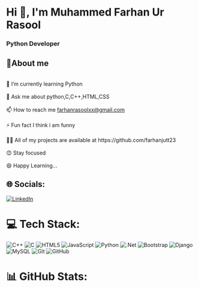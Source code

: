  <h1> Hi 👋, I'm Muhammed Farhan Ur Rasool</h1>
          <h3>Python Developer </h3>
  <h2> 💫About me</h2>
 <br>
🌱 I’m currently learning Python<br><br>💬 Ask me about python,C,C++,HTML,CSS<br><br>📫 How to reach me    <a href="farhanrasool@gmail.com">farhanrasoolxx@gmail.com</a> <br><br>⚡ Fun fact I think i am funny <br><br> 👨‍💻 All of my projects are available at https://github.com/farhanjutt23 <br> <br>
😊 Stay focused <br> <br> 😄 Happy Learning...


## 🌐 Socials:
[![LinkedIn](https://img.shields.io/badge/LinkedIn-%230077B5.svg?logo=linkedin&logoColor=white)](https://www.linkedin.com/in/farhan-ur-rasool-527bb4263/)


# 💻 Tech Stack:
![C++](https://img.shields.io/badge/c++-%2300599C.svg?style=for-the-badge&logo=c%2B%2B&logoColor=white) ![C](https://img.shields.io/badge/c-%2300599C.svg?style=for-the-badge&logo=c&logoColor=white) ![HTML5](https://img.shields.io/badge/html5-%23E34F26.svg?style=for-the-badge&logo=html5&logoColor=white) ![JavaScript](https://img.shields.io/badge/javascript-%23323330.svg?style=for-the-badge&logo=javascript&logoColor=%23F7DF1E) ![Python](https://img.shields.io/badge/python-3670A0?style=for-the-badge&logo=python&logoColor=ffdd54) ![.Net](https://img.shields.io/badge/.NET-5C2D91?style=for-the-badge&logo=.net&logoColor=white) ![Bootstrap](https://img.shields.io/badge/bootstrap-%238511FA.svg?style=for-the-badge&logo=bootstrap&logoColor=white) ![Django](https://img.shields.io/badge/django-%23092E20.svg?style=for-the-badge&logo=django&logoColor=white) ![MySQL](https://img.shields.io/badge/mysql-4479A1.svg?style=for-the-badge&logo=mysql&logoColor=white) ![Git](https://img.shields.io/badge/git-%23F05033.svg?style=for-the-badge&logo=git&logoColor=white) ![GitHub](https://img.shields.io/badge/github-%23121011.svg?style=for-the-badge&logo=github&logoColor=white)
# 📊 GitHub Stats:


  
<!-- Proudly created with GPRM ( https://gprm.itsvg.in ) -->
